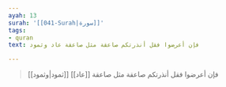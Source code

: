 ```yaml
---
ayah: 13
surah: '[[041-Surah|سورة]]'
tags:
- quran
text: فإن أعرضوا فقل أنذرتكم صاعقة مثل صاعقة عاد وثمود

---
```

> فإن أعرضوا فقل أنذرتكم صاعقة مثل صاعقة [[عاد]] [[ثمود|وثمود]]
